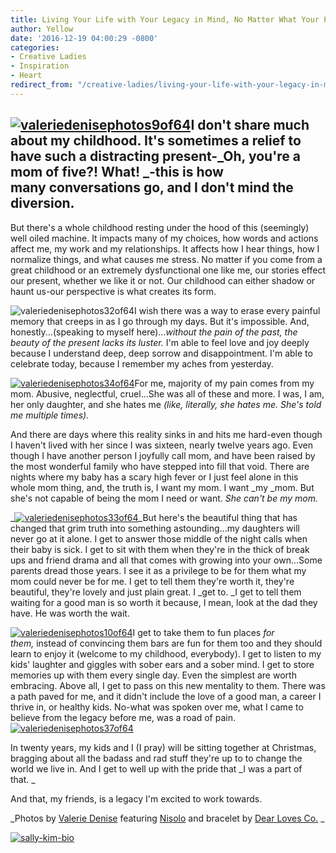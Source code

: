 ```yaml
---
title: Living Your Life with Your Legacy in Mind, No Matter What Your Past Holds
author: Yellow
date: '2016-12-19 04:00:29 -0800'
categories:
- Creative Ladies
- Inspiration
- Heart
redirect_from: "/creative-ladies/living-your-life-with-your-legacy-in-mind-no-matter-what-your-past-holds/"
---
```


## [![valeriedenisephotos9of64](https://yellow-blog-images.imgix.net/2016/12/ValerieDenisePhotos9of64.jpg)](https://yellow-blog-images.imgix.net/2016/12/ValerieDenisePhotos9of64.jpg)I don't share much about my childhood. It's sometimes a relief to have such a distracting present-_Oh, you're a mom of five?! What! _-this is how many conversations go, and I don't mind the diversion.

But there's a whole childhood resting under the hood of this (seemingly) well oiled machine. It impacts many of my choices, how words and actions affect me, my work and my relationships. It affects how I hear things, how I normalize things, and what causes me stress. No matter if you come from a great childhood or an extremely dysfunctional one like me, our stories effect our present, whether we like it or not. Our childhood can either shadow or haunt us-our perspective is what creates its form.

![valeriedenisephotos32of64](https://yellow-blog-images.imgix.net/2016/12/ValerieDenisePhotos32of64.jpg)I wish there was a way to erase every painful memory that creeps in as I go through my days. But it's impossible. And, honestly...(speaking to myself here)..._without the pain of the past, the beauty of the present lacks its luster._ I'm able to feel love and joy deeply because I understand deep, deep sorrow and disappointment. I'm able to celebrate today, because I remember my aches from yesterday.

[![valeriedenisephotos34of64](https://yellow-blog-images.imgix.net/2016/12/ValerieDenisePhotos34of64.jpg)](https://yellow-blog-images.imgix.net/2016/12/ValerieDenisePhotos34of64.jpg)For me, majority of my pain comes from my mom. Abusive, neglectful, cruel...She was all of these and more. I was, I am, her only daughter, and she hates me _(like, literally, she hates me. She's told me multiple times).[  
](https://yellow-blog-images.imgix.net/2016/12/ValerieDenisePhotos32of64.jpg)_

And there are days where this reality sinks in and hits me hard-even though I haven't lived with her since I was sixteen, nearly twelve years ago. Even though I have another person I joyfully call mom, and have been raised by the most wonderful family who have stepped into fill that void. There are nights where my baby has a scary high fever or I just feel alone in this whole mom thing, and, the truth is, I want my mom. I want _my _mom. But she's not capable of being the mom I need or want. _She can't be my mom._

_[![valeriedenisephotos33of64](https://yellow-blog-images.imgix.net/2016/12/ValerieDenisePhotos33of64.jpg)](https://yellow-blog-images.imgix.net/2016/12/ValerieDenisePhotos33of64.jpg)_But here's the beautiful thing that has changed that grim truth into something astounding...my daughters will never go at it alone. I get to answer those middle of the night calls when their baby is sick. I get to sit with them when they're in the thick of break ups and friend drama and all that comes with growing into your own...Some parents dread those years. I see it as a privilege to be for them what my mom could never be for me. I get to tell them they're worth it, they're beautiful, they're lovely and just plain great. I _get to. _I get to tell them waiting for a good man is so worth it because, I mean, look at the dad they have. He was worth the wait.

[![valeriedenisephotos10of64](https://yellow-blog-images.imgix.net/2016/12/ValerieDenisePhotos10of64.jpg)](https://yellow-blog-images.imgix.net/2016/12/ValerieDenisePhotos10of64.jpg)I get to take them to fun places _for them,_ instead of convincing them bars are fun for them too and they should learn to enjoy it (welcome to my childhood, everybody). I get to listen to my kids' laughter and giggles with sober ears and a sober mind. I get to store memories up with them every single day. Even the simplest are worth embracing. Above all, I get to pass on this new mentality to them. There was a path paved for me, and it didn't include the love of a good man, a career I thrive in, or healthy kids. No-what was spoken over me, what I came to believe from the legacy before me, was a road of pain.[![valeriedenisephotos37of64](https://yellow-blog-images.imgix.net/2016/12/ValerieDenisePhotos37of64.jpg)](https://yellow-blog-images.imgix.net/2016/12/ValerieDenisePhotos37of64.jpg)

In twenty years, my kids and I (I pray) will be sitting together at Christmas, bragging about all the badass and rad stuff they're up to to change the world we live in. And I get to well up with the pride that _I was a part of that. _

And that, my friends, is a legacy I'm excited to work towards.

_Photos by [Valerie Denise](http://www.valeriedenisephotos.com/) featuring [Nisolo](https://nisolo.com/) and bracelet by [Dear Loves Co.](https://www.dearlovesco.com/products/moon) _

[![sally-kim-bio](https://yellow-blog-images.imgix.net/2016/11/Sally-Kim-Bio.jpg)](http://lettersfromamister.tumblr.com/)
